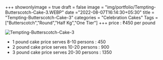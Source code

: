 +++
showonlyimage = true
draft = false
image = "img/portfolio/Tempting-Butterscotch-Cake-3.WEBP"
date ="2022-08-07T16:14:30+05:30"
title = "Tempting-Butterscotch-Cake-3"
categories = "Celebration Cakes"
Tags = ["Butterscotch","Round","Half Kg","One Tier"]
+++
price : ₹450 per pound
<!--more-->
![Tempting-Butterscotch-Cake-3](/img/portfolio/Tempting-Butterscotch-Cake-3.WEBP)
* 1 pound cake price serves 8-10 persons : 450
* 2 pound cake price serves 10-20 persons : 900
* 3 pound cake price serves 20-30 persons : 1350
